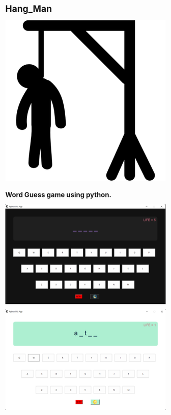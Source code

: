 # Hang_Man
 <picture>
 <img alt="Shows an illustrated sun in light color mode and a moon with stars in dark color mode." src="images/hangman.png">
</picture>



##                                                   Word Guess game using python.
 
 
 ![dark theme](images/darkScreen.png)
 
 
 
 ![light theme](images/lightScreen.png)
